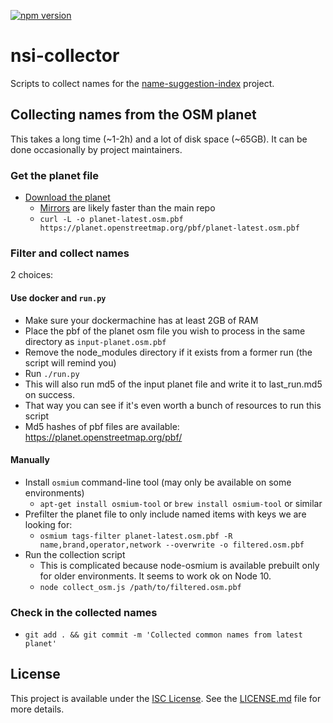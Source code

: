 [![npm version](https://badge.fury.io/js/%40ideditor%2Fnsi-collector.svg)](https://badge.fury.io/js/%40ideditor%2Fnsi-collector)

# nsi-collector

Scripts to collect names for the [name-suggestion-index](https://github.com/osmlab/name-suggestion-index) project.

## Collecting names from the OSM planet

This takes a long time (~1-2h) and a lot of disk space (~65GB). It can be done occasionally by project maintainers.

### Get the planet file

- [Download the planet](http://planet.osm.org/pbf/)
  - [Mirrors](https://ftpmirror.your.org/pub/openstreetmap/pbf/) are likely faster than the main repo
  - `curl -L -o planet-latest.osm.pbf https://planet.openstreetmap.org/pbf/planet-latest.osm.pbf`

### Filter and collect names

2 choices:

#### Use docker and `run.py`

- Make sure your dockermachine has at least 2GB of RAM
- Place the pbf of the planet osm file you wish to process in the same directory as `input-planet.osm.pbf`
- Remove the node_modules directory if it exists from a former run (the script will remind you)
- Run `./run.py`
- This will also run md5 of the input planet file and write it to last_run.md5 on success.
- That way you can see if it's even worth a bunch of resources to run this script
- Md5 hashes of pbf files are available: https://planet.openstreetmap.org/pbf/

#### Manually

- Install `osmium` command-line tool (may only be available on some environments)
  - `apt-get install osmium-tool` or `brew install osmium-tool` or similar
- Prefilter the planet file to only include named items with keys we are looking for:
  - `osmium tags-filter planet-latest.osm.pbf -R name,brand,operator,network --overwrite -o filtered.osm.pbf`
- Run the collection script
  - This is complicated because node-osmium is available prebuilt only for older environments. It seems to work ok on Node 10.
  - `node collect_osm.js /path/to/filtered.osm.pbf`

### Check in the collected names

- `git add . && git commit -m 'Collected common names from latest planet'`

## License

This project is available under the [ISC License](https://opensource.org/licenses/ISC).
See the [LICENSE.md](LICENSE.md) file for more details.
